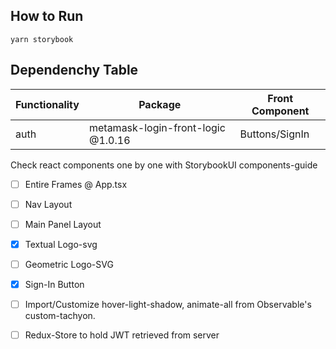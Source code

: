## How to Run
`yarn storybook` 

## Dependenchy Table
| Functionality | Package                            | Front Component |
|---------------|------------------------------------|-----------------|
| auth          | metamask-login-front-logic @1.0.16 | Buttons/SignIn  |
Check react components one by one with StorybookUI components-guide
- [ ] Entire Frames @ App.tsx
- [ ] Nav Layout
- [ ] Main Panel Layout
- [x] Textual Logo-svg
- [ ] Geometric Logo-SVG
- [x] Sign-In Button
- [ ] Import/Customize hover-light-shadow, animate-all from Observable's custom-tachyon.
- [ ] Redux-Store to hold JWT retrieved from server




